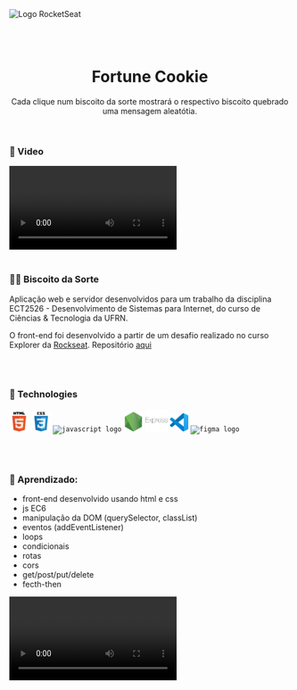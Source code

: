 <!--Banner session-->
<img src="https://minhabiblioteca.com.br/wp-content/uploads/2021/04/ufrn-logo.png" alt="Logo RocketSeat" width="180" align="left">

<br><br><br>

<!--About session-->
<h1 align="center"> Fortune Cookie </h1>
<p align="center">Cada clique num biscoito da sorte mostrará o respectivo biscoito quebrado uma mensagem aleatótia.</p>

<br>

<h3> 🎥 Video </h3>

<div align="left">
  <video src="https://user-images.githubusercontent.com/42891377/231357237-e1e89583-a44d-4aa8-b03a-7baaba03a5a1.mp4"></video>
</div>

<br>

<h3> 👩‍💻 Biscoito da Sorte </h3>
Aplicação web e servidor desenvolvidos para um trabalho da disciplina ECT2526 - Desenvolvimento de Sistemas para Internet, do curso de Ciências & Tecnologia da UFRN.

O front-end foi desenvolvido a partir de um desafio realizado no curso Explorer da [Rockseat](https://www.rocketseat.com.br/). Repositório [aqui](https://github.com/MichelleCordeiro/rocketseat-explorer/tree/main/stage-05-javascript-advanced/proj-01-desafio-fortune-cookie)

<br><br>

<h3> 🚀 Technologies </h3>

<p>
  <code><img height="35" alt="html logo" src="https://raw.githubusercontent.com/github/explore/80688e429a7d4ef2fca1e82350fe8e3517d3494d/topics/html/html.png"></code>
  <code><img height="35" alt="css logo" src="https://raw.githubusercontent.com/github/explore/80688e429a7d4ef2fca1e82350fe8e3517d3494d/topics/css/css.png"></code>
  <code><img height="35" alt="javascript logo" src="https://i0.wp.com/pt.mundobabushka.com/wp-content/uploads/sites/5/2016/03/js-logo.png?fit=500%2C500&ssl=1"></code>
  <code><img height="35" alt="nodejs logo" src="https://raw.githubusercontent.com/github/explore/80688e429a7d4ef2fca1e82350fe8e3517d3494d/topics/nodejs/nodejs.png"></code>
  <code><img height="40" alt="express logo" src="https://raw.githubusercontent.com/github/explore/80688e429a7d4ef2fca1e82350fe8e3517d3494d/topics/express/express.png"></code>
  <code><img height="33" alt="vs code logo" src="https://raw.githubusercontent.com/github/explore/80688e429a7d4ef2fca1e82350fe8e3517d3494d/topics/visual-studio-code/visual-studio-code.png"></code>
  <code><img height="33" alt="figma logo" src="https://cdn.jsdelivr.net/gh/devicons/devicon/icons/figma/figma-original.svg"/></code>
</p>

<br><br>

<h3> 🎯 Aprendizado: </h3>

- front-end desenvolvido usando html e css
- js EC6
- manipulação da DOM (querySelector, classList)
- eventos (addEventListener)
- loops
- condicionais
- rotas
- cors
- get/post/put/delete
- fecth-then

<div align="left">
  <video src="https://user-images.githubusercontent.com/42891377/231357237-e1e89583-a44d-4aa8-b03a-7baaba03a5a1.mp4"></video>
</div>



